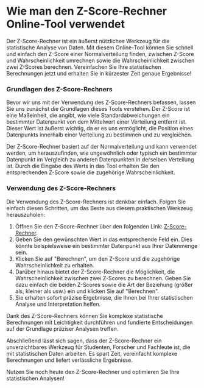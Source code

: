 Wie man den Z-Score-Rechner Online-Tool verwendet
=================================================

Der Z-Score-Rechner ist ein äußerst nützliches Werkzeug für die statistische Analyse von Daten. Mit diesem Online-Tool können Sie schnell und einfach den Z-Score einer Normalverteilung finden, zwischen Z-Score und Wahrscheinlichkeit umrechnen sowie die Wahrscheinlichkeit zwischen zwei Z-Scores berechnen. Vereinfachen Sie Ihre statistischen Berechnungen jetzt und erhalten Sie in kürzester Zeit genaue Ergebnisse!

### Grundlagen des Z-Score-Rechners

Bevor wir uns mit der Verwendung des Z-Score-Rechners befassen, lassen Sie uns zunächst die Grundlagen dieses Tools verstehen. Der Z-Score ist eine Maßeinheit, die angibt, wie viele Standardabweichungen ein bestimmter Datenpunkt von dem Mittelwert einer Verteilung entfernt ist. Dieser Wert ist äußerst wichtig, da er es uns ermöglicht, die Position eines Datenpunkts innerhalb einer Verteilung zu bestimmen und zu vergleichen.

Der Z-Score-Rechner basiert auf der Normalverteilung und kann verwendet werden, um herauszufinden, wie ungewöhnlich oder typisch ein bestimmter Datenpunkt im Vergleich zu anderen Datenpunkten in derselben Verteilung ist. Durch die Eingabe des Werts in das Tool erhalten Sie den entsprechenden Z-Score sowie die zugehörige Wahrscheinlichkeit.

### Verwendung des Z-Score-Rechners

Die Verwendung des Z-Score-Rechners ist denkbar einfach. Folgen Sie einfach diesen Schritten, um das Beste aus diesem praktischen Werkzeug herauszuholen:

1. Öffnen Sie den Z-Score-Rechner über den folgenden Link: [Z-Score-Rechner](https://www.onlinecalculatorsfree.com/de/math/z-score-calculator.html).
2. Geben Sie den gewünschten Wert in das entsprechende Feld ein. Dies könnte beispielsweise ein bestimmter Datenpunkt aus Ihrer Datenmenge sein.
3. Klicken Sie auf "Berechnen", um den Z-Score und die zugehörige Wahrscheinlichkeit zu erhalten.
4. Darüber hinaus bietet der Z-Score-Rechner die Möglichkeit, die Wahrscheinlichkeit zwischen zwei Z-Scores zu berechnen. Geben Sie dazu einfach die beiden Z-Scores sowie die Art der Beziehung (größer als, kleiner als usw.) ein und klicken Sie auf "Berechnen".
5. Sie erhalten sofort präzise Ergebnisse, die Ihnen bei Ihrer statistischen Analyse und Interpretation helfen.

Dank des Z-Score-Rechners können Sie komplexe statistische Berechnungen mit Leichtigkeit durchführen und fundierte Entscheidungen auf der Grundlage präziser Analysen treffen.

Abschließend lässt sich sagen, dass der Z-Score-Rechner ein unverzichtbares Werkzeug für Studenten, Forscher und Fachleute ist, die mit statistischen Daten arbeiten. Es spart Zeit, vereinfacht komplexe Berechnungen und liefert verlässliche Ergebnisse.

Nutzen Sie noch heute den Z-Score-Rechner und optimieren Sie Ihre statistischen Analysen!